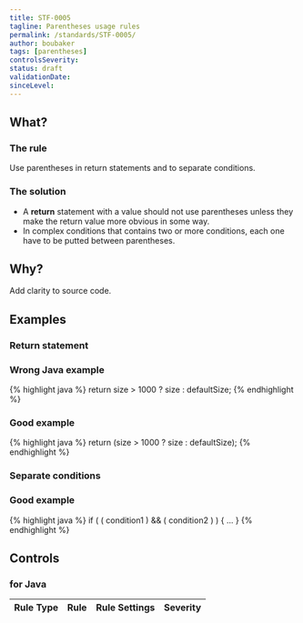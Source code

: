 ```yaml
---
title: STF-0005
tagline: Parentheses usage rules
permalink: /standards/STF-0005/
author: boubaker
tags: [parentheses]
controlsSeverity:
status: draft
validationDate:
sinceLevel:
---
```


<a name="what"></a>
## What?

### <i class="fa fa-info-circle"></i> The rule

Use parentheses in return statements and to separate conditions.

### <i class="fa fa-lightbulb-o"></i> The solution

* A **return** statement with a value should not use parentheses unless they make the return value more obvious in some way.
* In complex conditions that contains two or more conditions, each one have to be putted between parentheses.

<a name="why"></a>
## Why?

Add clarity to source code.

<a name="examples"></a>
## Examples

### Return statement

<div class="panel panel-danger">
  <div class="panel-heading">
    <h3 class="panel-title"><i class="fa fa-thumbs-down pull-right"></i> Wrong Java example</h3>
  </div>
  <div class="panel-body">

{% highlight java %}
    return size > 1000 ? size : defaultSize;
{% endhighlight %}

  </div>
</div>

<div class="panel panel-success">
  <div class="panel-heading">
    <h3 class="panel-title"><i class="fa fa-thumbs-up pull-right"></i> Good example</h3>
  </div>
  <div class="panel-body">

{% highlight java %}
    return (size > 1000 ? size : defaultSize);
{% endhighlight %}

  </div>
</div>

### Separate conditions

<div class="panel panel-success">
  <div class="panel-heading">
    <h3 class="panel-title"><i class="fa fa-thumbs-up pull-right"></i> Good example</h3>
  </div>
  <div class="panel-body">

{% highlight java %}
    if ( ( condition1 ) && ( condition2 ) )  {
      ...
    }
{% endhighlight %}

  </div>
</div>

<a name="controls"></a>
## <i class="fa fa-shield"></i> Controls

### for Java

<div class="table-responsive">
  <table class="table">
    <thead>
      <tr>
        <th>Rule Type</th>
        <th>Rule</th>
        <th>Rule Settings</th>
        <th>Severity</th>
      </tr>
    </thead>
    <tbody>
   </tbody>
  </table>
</div>
